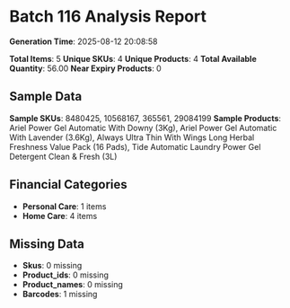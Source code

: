# Batch 116 Analysis Report

**Generation Time**: 2025-08-12 20:08:58

**Total Items**: 5
**Unique SKUs**: 4
**Unique Products**: 4
**Total Available Quantity**: 56.00
**Near Expiry Products**: 0

## Sample Data
**Sample SKUs**: 8480425, 10568167, 365561, 29084199
**Sample Products**: Ariel Power Gel Automatic With Downy (3Kg), Ariel Power Gel Automatic With Lavender (3.6Kg), Always Ultra Thin With Wings Long Herbal Freshness Value Pack (16 Pads), Tide Automatic Laundry Power Gel Detergent Clean & Fresh (3L)

## Financial Categories
- **Personal Care**: 1 items
- **Home Care**: 4 items

## Missing Data
- **Skus**: 0 missing
- **Product_ids**: 0 missing
- **Product_names**: 0 missing
- **Barcodes**: 1 missing
